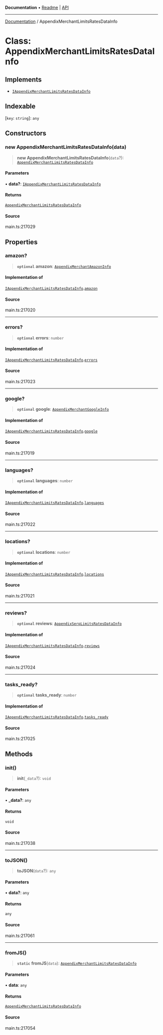 **Documentation** • [Readme](../README.md) \| [API](../globals.md)

***

[Documentation](../README.md) / AppendixMerchantLimitsRatesDataInfo

# Class: AppendixMerchantLimitsRatesDataInfo

## Implements

- [`IAppendixMerchantLimitsRatesDataInfo`](../interfaces/IAppendixMerchantLimitsRatesDataInfo.md)

## Indexable

 \[`key`: `string`\]: `any`

## Constructors

### new AppendixMerchantLimitsRatesDataInfo(data)

> **new AppendixMerchantLimitsRatesDataInfo**(`data`?): [`AppendixMerchantLimitsRatesDataInfo`](AppendixMerchantLimitsRatesDataInfo.md)

#### Parameters

• **data?**: [`IAppendixMerchantLimitsRatesDataInfo`](../interfaces/IAppendixMerchantLimitsRatesDataInfo.md)

#### Returns

[`AppendixMerchantLimitsRatesDataInfo`](AppendixMerchantLimitsRatesDataInfo.md)

#### Source

main.ts:217029

## Properties

### amazon?

> **`optional`** **amazon**: [`AppendixMerchantAmazonInfo`](AppendixMerchantAmazonInfo.md)

#### Implementation of

[`IAppendixMerchantLimitsRatesDataInfo`](../interfaces/IAppendixMerchantLimitsRatesDataInfo.md).[`amazon`](../interfaces/IAppendixMerchantLimitsRatesDataInfo.md#amazon)

#### Source

main.ts:217020

***

### errors?

> **`optional`** **errors**: `number`

#### Implementation of

[`IAppendixMerchantLimitsRatesDataInfo`](../interfaces/IAppendixMerchantLimitsRatesDataInfo.md).[`errors`](../interfaces/IAppendixMerchantLimitsRatesDataInfo.md#errors)

#### Source

main.ts:217023

***

### google?

> **`optional`** **google**: [`AppendixMerchantGoogleInfo`](AppendixMerchantGoogleInfo.md)

#### Implementation of

[`IAppendixMerchantLimitsRatesDataInfo`](../interfaces/IAppendixMerchantLimitsRatesDataInfo.md).[`google`](../interfaces/IAppendixMerchantLimitsRatesDataInfo.md#google)

#### Source

main.ts:217019

***

### languages?

> **`optional`** **languages**: `number`

#### Implementation of

[`IAppendixMerchantLimitsRatesDataInfo`](../interfaces/IAppendixMerchantLimitsRatesDataInfo.md).[`languages`](../interfaces/IAppendixMerchantLimitsRatesDataInfo.md#languages)

#### Source

main.ts:217022

***

### locations?

> **`optional`** **locations**: `number`

#### Implementation of

[`IAppendixMerchantLimitsRatesDataInfo`](../interfaces/IAppendixMerchantLimitsRatesDataInfo.md).[`locations`](../interfaces/IAppendixMerchantLimitsRatesDataInfo.md#locations)

#### Source

main.ts:217021

***

### reviews?

> **`optional`** **reviews**: [`AppendixSerpLimitsRatesDataInfo`](AppendixSerpLimitsRatesDataInfo.md)

#### Implementation of

[`IAppendixMerchantLimitsRatesDataInfo`](../interfaces/IAppendixMerchantLimitsRatesDataInfo.md).[`reviews`](../interfaces/IAppendixMerchantLimitsRatesDataInfo.md#reviews)

#### Source

main.ts:217024

***

### tasks\_ready?

> **`optional`** **tasks\_ready**: `number`

#### Implementation of

[`IAppendixMerchantLimitsRatesDataInfo`](../interfaces/IAppendixMerchantLimitsRatesDataInfo.md).[`tasks_ready`](../interfaces/IAppendixMerchantLimitsRatesDataInfo.md#tasks_ready)

#### Source

main.ts:217025

## Methods

### init()

> **init**(`_data`?): `void`

#### Parameters

• **\_data?**: `any`

#### Returns

`void`

#### Source

main.ts:217038

***

### toJSON()

> **toJSON**(`data`?): `any`

#### Parameters

• **data?**: `any`

#### Returns

`any`

#### Source

main.ts:217061

***

### fromJS()

> **`static`** **fromJS**(`data`): [`AppendixMerchantLimitsRatesDataInfo`](AppendixMerchantLimitsRatesDataInfo.md)

#### Parameters

• **data**: `any`

#### Returns

[`AppendixMerchantLimitsRatesDataInfo`](AppendixMerchantLimitsRatesDataInfo.md)

#### Source

main.ts:217054
